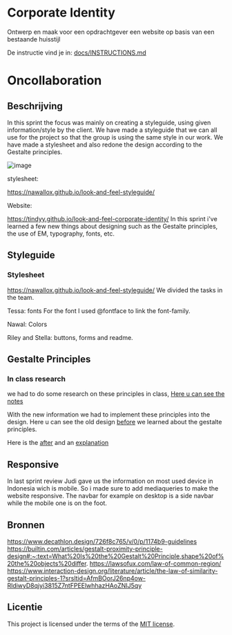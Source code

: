 # Corporate Identity

Ontwerp en maak voor een opdrachtgever een website op basis van een bestaande huisstijl

De instructie vind je in: [docs/INSTRUCTIONS.md](https://github.com/fdnd-task/look-and-feel-corporate-identity/blob/main/docs/INSTRUCTIONS.md)


# Oncollaboration
<!-- Geef je project een titel en schrijf in één zin wat het is -->

## Beschrijving
In this sprint the focus was mainly on creating a styleguide, using given information/style by the client. We have made a styleguide that we can all use for the project so that the group is using the same style in our work.
We have made a stylesheet and also redone the design according to the Gestalte principles.
<!-- Voeg een mooie poster visual toe 📸 -->
![image](https://github.com/user-attachments/assets/49d358a1-b746-4d5d-8be8-ca6d62a443b9)


<!-- Voeg een link toe naar Github Pages 🌐-->
stylesheet:

https://nawallox.github.io/look-and-feel-styleguide/

Website:

https://tindyy.github.io/look-and-feel-corporate-identity/
In this sprint i've learned a few new things about designing such as the Gestalte principles, the use of EM, typography, fonts, etc. 

## Styleguide


### Stylesheet

https://nawallox.github.io/look-and-feel-styleguide/
We divided the tasks in the team. 

Tessa: fonts
For the font I used @fontface to link the font-family.

Nawal: Colors

Riley and Stella: buttons, forms and readme.

## Gestalte Principles

### In class research
we had to do some research on these principles in class, [Here u can see the notes](https://github.com/Tindyy/look-and-feel-corporate-identity/issues/4#issuecomment-2503310836)

With the new information we had to implement these principles into the design. Here u can see the old design [before](https://github.com/Tindyy/look-and-feel-corporate-identity/issues/4#issue-2690021090) we learned about the gestalte principles.

Here is the [after](https://github.com/Tindyy/look-and-feel-corporate-identity/issues/4#issuecomment-2500442559) and an [explanation](https://github.com/Tindyy/look-and-feel-corporate-identity/issues/4#issuecomment-2503308834)

## Responsive

In last sprint review Judi gave us the information on most used device in Indonesia wich is mobile. So i made sure to add mediaqueries to make the website responsive. The navbar for example on desktop is a side navbar while the mobile one is on the foot.

## Bronnen

https://www.decathlon.design/726f8c765/v/0/p/1174b9-guidelines
https://builtin.com/articles/gestalt-proximity-principle-design#:~:text=What%20Is%20the%20Gestalt%20Principle,shape%20of%20the%20objects%20differ.
https://lawsofux.com/law-of-common-region/
https://www.interaction-design.org/literature/article/the-law-of-similarity-gestalt-principles-1?srsltid=AfmBOorJ26np4ow-RldiwyD8qjyi3815Z7ntFPEElwhhazHAoZNIJ5qy

## Licentie

This project is licensed under the terms of the [MIT license](./LICENSE).
